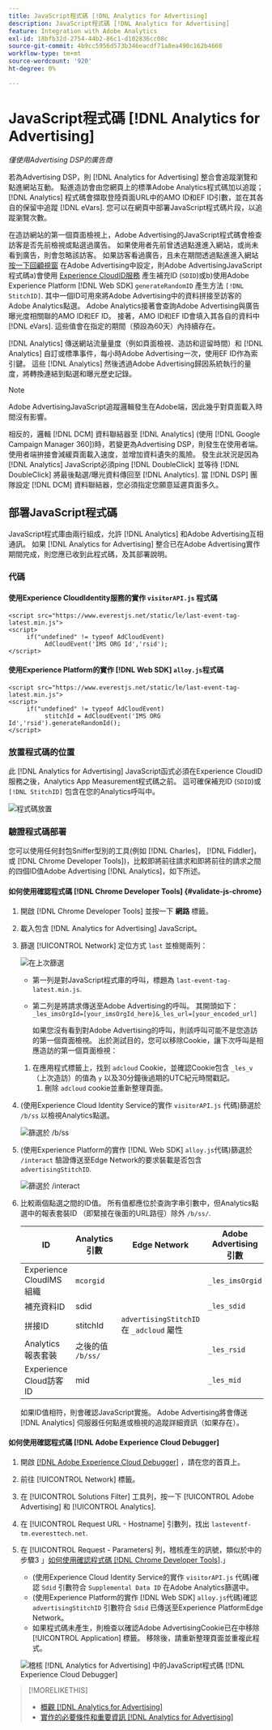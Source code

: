 ```yaml
---
title: JavaScript程式碼 [!DNL Analytics for Advertising]
description: JavaScript程式碼 [!DNL Analytics for Advertising]
feature: Integration with Adobe Analytics
exl-id: 18bfb32d-2754-44b2-86c1-d102836cc08c
source-git-commit: 4b9cc5956d573b346eacdf71a8ea490c162b4660
workflow-type: tm+mt
source-wordcount: '920'
ht-degree: 0%

---
```


# JavaScript程式碼 [!DNL Analytics for Advertising]

*僅使用Advertising DSP的廣告商*

若為Advertising DSP，則 [!DNL Analytics for Advertising] 整合會追蹤瀏覽和點進網站互動。 點進造訪會由您網頁上的標準Adobe Analytics程式碼加以追蹤； [!DNL Analytics] 程式碼會擷取登陸頁面URL中的AMO ID和EF ID引數，並在其各自的保留中追蹤 [!DNL eVars]. 您可以在網頁中部署JavaScript程式碼片段，以追蹤瀏覽次數。

在造訪網站的第一個頁面檢視上，Adobe Advertising的JavaScript程式碼會檢查訪客是否先前檢視或點選過廣告。 如果使用者先前曾透過點進進入網站，或尚未看到廣告，則會忽略該訪客。 如果訪客看過廣告，且未在期間透過點進進入網站 [按一下回顧視窗](/help/integrations/analytics/prerequisites.md#lookback-a4adc) 在Adobe Advertising中設定，則Adobe AdvertisingJavaScript程式碼a)會使用 [Experience CloudID服務](https://experienceleague.adobe.com/docs/id-service/using/home.html) 產生補充ID (`SDID`)或b)使用Adobe Experience Platform [!DNL Web SDK] `generateRandomID` 產生方法 `[!DNL StitchID]`. 其中一個ID可用來將Adobe Advertising中的資料拼接至訪客的Adobe Analytics點選。 Adobe Analytics接著會查詢Adobe Advertising與廣告曝光度相關聯的AMO ID和EF ID。 接著，AMO ID和EF ID會填入其各自的資料中 [!DNL eVars]. 這些值會在指定的期間（預設為60天）內持續存在。

[!DNL Analytics] 傳送網站流量量度（例如頁面檢視、造訪和逗留時間）和 [!DNL Analytics] 自訂或標準事件，每小時Adobe Advertising一次，使用EF ID作為索引鍵。 這些 [!DNL Analytics] 然後透過Adobe Advertising歸因系統執行的量度，將轉換連結到點選和曝光歷史記錄。

>[!NOTE]
>
>Adobe AdvertisingJavaScript追蹤邏輯發生在Adobe端，因此幾乎對頁面載入時間沒有影響。
>
>相反的，邏輯 [!DNL DCM] 資料聯結器至 [!DNL Analytics] (使用 [!DNL Google Campaign Manager 360])時，若變更為Advertising DSP，則發生在使用者端。 使用者端拚接會減緩頁面載入速度，並增加資料遺失的風險。 發生此狀況是因為 [!DNL Analytics] JavaScript必須ping [!DNL DoubleClick] 並等待 [!DNL DoubleClick] 將最後點選/曝光資料傳回至 [!DNL Analytics]. 當 [!DNL DSP] 團隊設定 [!DNL DCM] 資料聯結器，您必須指定您願意延遲頁面多久。

## 部署JavaScript程式碼

JavaScript程式庫由兩行組成，允許 [!DNL Analytics] 和Adobe Advertising互相通訊。 如果 [!DNL Analytics for Advertising] 整合已在Adobe Advertising實作期間完成，則您應已收到此程式碼，及其部署說明。

### 代碼

#### 使用Experience CloudIdentity服務的實作 `visitorAPI.js` 程式碼

```
<script src="https://www.everestjs.net/static/le/last-event-tag-latest.min.js">
<script>
     if("undefined" != typeof AdCloudEvent) 
          AdCloudEvent('IMS ORG Id','rsid');
</script>
```

#### 使用Experience Platform的實作 [!DNL Web SDK] `alloy.js`程式碼

```
<script src="https://www.everestjs.net/static/le/last-event-tag-latest.min.js">
<script>
     if("undefined" != typeof AdCloudEvent) 
          stitchId = AdCloudEvent('IMS ORG Id','rsid').generateRandomId();
</script>
```

### 放置程式碼的位置

此 [!DNL Analytics for Advertising] JavaScript函式必須在Experience CloudID服務之後，Analytics App Measurement程式碼之前。 這可確保補充ID (`SDID`)或 `[!DNL StitchID]` 包含在您的Analytics呼叫中。

![程式碼放置](/help/integrations/assets/a4adc-code-placement.png)

### 驗證程式碼部署

您可以使用任何封包Sniffer型別的工具(例如 [!DNL Charles]， [!DNL Fiddler]，或 [!DNL Chrome Developer Tools])，比較即將前往請求和即將前往的請求之間的四個ID值Adobe Advertising [!DNL Analytics]，如下所述。

#### 如何使用確認程式碼 [!DNL Chrome Developer Tools] {#validate-js-chrome}

1. 開啟 [!DNL Chrome Developer Tools] 並按一下 **網路** 標籤。

1. 載入包含 [!DNL Analytics for Advertising] JavaScript。

1. 篩選 [!UICONTROL Network] 定位方式 `last` 並檢閱兩列：

   ![在上次篩選](/help/integrations/assets/a4adc-code-validation-filter-last.png)

   * 第一列是對JavaScript程式庫的呼叫，標題為 `last-event-tag-latest.min.js`.
   * 第二列是將請求傳送至Adobe Advertising的呼叫。 其開頭如下： `_les_imsOrgId=[your_imsOrgId_here]&_les_url=[your_encoded_url]`

     如果您沒有看到對Adobe Advertising的呼叫，則該呼叫可能不是您造訪的第一個頁面檢視。 出於測試目的，您可以移除Cookie，讓下次呼叫是相應造訪的第一個頁面檢視：

   1. 在應用程式標籤上，找到 `adcloud` Cookie，並確認Cookie包含 `_les_v` （上次造訪）的值為 `y` 以及30分鐘後過期的UTC紀元時間戳記。
      1. 刪除 `adcloud` cookie並重新整理頁面。

1. (使用Experience Cloud Identity Service的實作 `visitorAPI.js` 代碼)篩選於 `/b/ss` 以檢視Analytics點選。

   ![篩選於 `/b/ss`](/help/integrations/assets/a4adc-code-validation-filter-bss.png)

1. (使用Experience Platform的實作 [!DNL Web SDK] `alloy.js`代碼)篩選於 `/interact` 驗證傳送至Edge Network的要求裝載是否包含 `advertisingStitchID`.

   ![篩選於 `/interact`](/help/integrations/assets/a4adc-code-validation-filter-interact.png)

1. 比較兩個點選之間的ID值。 所有值都應位於查詢字串引數中，但Analytics點選中的報表套裝ID （即緊接在後面的URL路徑）除外 `/b/ss/`.

   | ID | Analytics引數 | Edge Network | Adobe Advertising引數 |
   | --- | --- | --- | --- |
   | Experience CloudIMS組織 | `mcorgid` |  | `_les_imsOrgid` |
   | 補充資料ID | sdid |  | `_les_sdid` |
   | 拼接ID | stitchId | `advertisingStitchID` 在 `_adcloud` 屬性 |  |
   | Analytics報表套裝 | 之後的值 `/b/ss/` | | `_les_rsid` |
   | Experience Cloud訪客ID | mid |  | `_les_mid` |

   如果ID值相符，則會確認JavaScript實施。 Adobe Advertising將會傳送 [!DNL Analytics] 伺服器任何點進或檢視的追蹤詳細資訊（如果存在）。

#### 如何使用確認程式碼 [!DNL Adobe Experience Cloud Debugger]

1. 開啟 [[!DNL Adobe Experience Cloud Debugger]](https://experienceleague.adobe.com/docs/debugger/using-v2/summary.html) ，請在您的首頁上。
1. 前往 [!UICONTROL Network] 標籤。
1. 在 [!UICONTROL Solutions Filter] 工具列，按一下 [!UICONTROL Adobe Advertising] 和 [!UICONTROL Analytics].
1. 在 [!UICONTROL Request URL - Hostname] 引數列，找出 `lasteventf-tm.everesttech.net`.
1. 在 [!UICONTROL Request - Parameters] 列，稽核產生的訊號，類似於中的步驟3 」[如何使用確認程式碼 [!DNL Chrome Developer Tools]](#validate-js-chrome).」
   * (使用Experience Cloud Identity Service的實作 `visitorAPI.js` 代碼)確認 `Sdid` 引數符合 `Supplemental Data ID` 在Adobe Analytics篩選中。
   * (使用Experience Platform的實作 [!DNL Web SDK] `alloy.js`代碼)確認 `advertisingStitchID` 引數符合 `Sdid` 已傳送至Experience PlatformEdge Network。
   * 如果程式碼未產生，則檢查以確認Adobe AdvertisingCookie已在中移除 [!UICONTROL Application] 標籤。 移除後，請重新整理頁面並重複此程式。

   ![稽核 [!DNL Analytics for Advertising] 中的JavaScript程式碼 [!DNL Experience Cloud Debugger]](/help/integrations/assets/a4adc-js-audit-debugger.png)

>[!MORELIKETHIS]
>
>* [概觀 [!DNL Analytics for Advertising]](overview.md)
>* [實作的必要條件和重要資訊 [!DNL Analytics for Advertising]](prerequisites.md)
